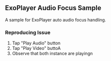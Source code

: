 ## ExoPlayer Audio Focus Sample

A sample for ExoPlayer auto audio focus handling.

### Reproducing Issue

1. Tap "Play Audio" button
2. Tap "Play Video" buttoA
3. Observe that both instance are playingn
